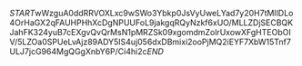 $START$wWzguA0ddRRVOXLxc9wSWo3Ybkp0JsVyUweLYad7y20H7tMIlDLo4OrHaGX2qFAUHPHhXcDgNPUUFoL9jakgqRQyNzkf6xUO/MLLZDjSECBQKJahFK324yuB7cEXgvQvQrMsN1pMRZSk09xgomdmZolrUxowXFgHTEObOIV/5LZOa0SPUeLvAjz89ADY5IS4uj056dxDBmixi2ooPjMQ2iEYF7XbW15Tnf7ULJ7jcG964MgQGgXnbY6P/Ci4hi2c$END$